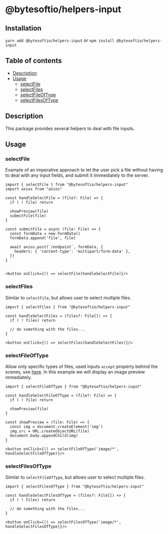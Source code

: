 # @bytesoftio/helpers-input

## Installation

`yarn add @bytesoftio/helpers-input` or `npm install @bytesoftio/helpers-input`

## Table of contents

<!-- START doctoc generated TOC please keep comment here to allow auto update -->
<!-- DON'T EDIT THIS SECTION, INSTEAD RE-RUN doctoc TO UPDATE -->


- [Description](#description)
- [Usage](#usage)
  - [selectFile](#selectfile)
  - [selectFiles](#selectfiles)
  - [selectFileOfType](#selectfileoftype)
  - [selectFilesOfType](#selectfilesoftype)

<!-- END doctoc generated TOC please keep comment here to allow auto update -->

## Description

This package provides several helpers to deal with file inputs.

## Usage

### selectFile

Example of an imperative approach to let the user pick a file without having to deal with any input fields, and submit it iimmediately to the server.

```tsx
import { selectFile } from "@bytesoftio/helpers-input"
import axios from "axios"

const handleSelectFile = (file?: File) => {
  if ( ! file) return

  showPreview(file)
  submitFile(file) 
}

const submitFile = async (file: File) => {
  const formData = new FormData()
  formData.append('file', file)

  await axios.post(`/endpoint`, formData, {
    headers: { 'content-type': 'multipart/form-data' },
  })
}


<button onClick={() => selectFile(handleSelectFile)}/>
```

### selectFiles

Similar to `selectFile`, but allows user to select multiple files.

```tsx
import { selectFiles } from "@bytesoftio/helpers-input"

const handleSelectFiles = (files?: File[]) => {
  if ( ! files) return

  // do something with the files...
}

<button onClick={() => selectFiles(handleSelectFiles)}/>
```

### selectFileOfType

Allow only specific types of files, used inputs `accept` property behind the scenes, see [here](https://developer.mozilla.org/en-US/docs/Web/HTML/Element/input/file#accept). In this example we will display an image preview immediately.

```tsx
import { selectFileOfType } from "@bytesoftio/helpers-input"

const handleSelectFileOfType = (file?: File) => {
  if ( ! file) return

  showPreview(file)
}

const showPreview = (file: File) => {
  const img = document.createElement('img')
  img.src = URL.createObjectURL(file)
  document.body.appendChild(img)
}

<button onClick={() => selectFileOfType('image/*', handleSelectFileOfType)}/>
```

### selectFilesOfType

Similar to `selectFileOfType`, but allows user to select multiple files.

```tsx
import { selectFilesOfType } from "@bytesoftio/helpers-input"

const handleSelectFilesOfType = (files?: File[]) => {
  if ( ! files) return

  // do something with the files...
}

<button onClick={() => selectFilesOfType('image/*', handleSelectFilesOfType)}/>
```
